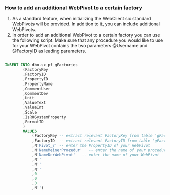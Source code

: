 
### How to add an additional WebPivot to a certain factory

1. As a standard feature, when initializing the WebClient six standard WebPivots will be provided. In addition to it, you can include additional WebPivots.
1. In order to add an additional WebPivot to a certain factory you can use the following script. Make sure that any procedure you would like to use for your WebPivot contains the two parameters @Username and @FactoryID as leading parameters.

````SQL

INSERT INTO dbo.sx_pf_gFactories
		(FactoryKey
		,FactoryID
		,PropertyID
		,PropertyName
		,CommentUser
		,CommentDev
		,Unit
		,ValueText
		,ValueInt
		,Scale
		,IsROSystemProperty
		,FormatID
		)
		VALUES  
			(FactoryKey -- extract relevant FactoryKey from table 'gFactories'
			,FactoryID  -- extract relevant FactoryID from table 'gFactories'
			,N'Pivot_7' -- enter the PropertyID of your WebPivot 
			,N'NameMeinerProzedur'   -- enter the name of your procedure
			,N'NameDerWebPivot'   -- enter the name of your WebPivot
			,N''
			,N''
			,N''
			,0
			,0
			,0
			,N'')

````
